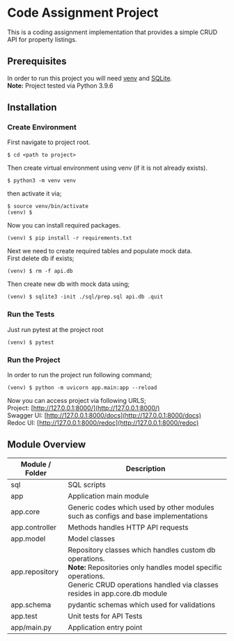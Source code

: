 # Code Assignment Project
This is a coding assignment implementation that provides a simple CRUD API for property listings.
## Prerequisites
In order to run this project you will need [venv](https://docs.python.org/3/library/venv.html) and [SQLite](https://www.sqlite.org/index.html).<br />
**Note:** Project tested via Python 3.9.6
## Installation
### Create Environment
First navigate to project root.
```shell
$ cd <path to project>
```
Then create virtual environment using venv (if it is not already exists).
```shell
$ python3 -m venv venv
```
then activate it via;
```shell
$ source venv/bin/activate
(venv) $
```
Now you can install required packages.
```shell
(venv) $ pip install -r requirements.txt
```
Next we need to create required tables and populate mock data. <br />
First delete db if exists;
```shell
(venv) $ rm -f api.db
```
Then create new db with mock data using;
```shell
(venv) $ sqlite3 -init ./sql/prep.sql api.db .quit
```

### Run the Tests
Just run pytest at the project root
```shell
(venv) $ pytest
```

### Run the Project
In order to run the project run following command;
```shell
(venv) $ python -m uvicorn app.main:app --reload 
```
Now you can access project via following URLS; <br />
Project: [http://127.0.0.1:8000/](http://127.0.0.1:8000/) <br />
Swagger UI: [http://127.0.0.1:8000/docs](http://127.0.0.1:8000/docs) <br />
Redoc UI: [http://127.0.0.1:8000/redoc](http://127.0.0.1:8000/redoc) <br />

## Module Overview
| **Module / Folder** | **Description**                                                                                                                                                                                             |
|---------------------|-------------------------------------------------------------------------------------------------------------------------------------------------------------------------------------------------------------|
| sql                 | SQL scripts                                                                                                                                                                                                 |
| app                 | Application main module                                                                                                                                                                                     |
| app.core            | Generic codes which used by other modules such as configs and base implementations                                                                                                                          |
| app.controller      | Methods handles HTTP API requests                                                                                                                                                                           |
| app.model           | Model classes                                                                                                                                                                                               |
| app.repository      | Repository classes which handles custom db operations.<br/> **Note:** Repositories only handles model specific operations. <br /> Generic CRUD operations handled via classes resides in app.core.db module |
| app.schema          | pydantic schemas which used for validations                                                                                                                                                                 |
| app.test            | Unit tests for API Tests                                                                                                                                                                                    |
| app/main.py         | Application entry point                                                                                                                                                                                     |